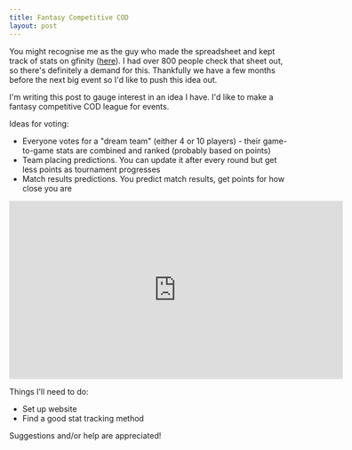 ```yaml
---
title: Fantasy Competitive COD
layout: post
---
```


You might recognise me as the guy who made the spreadsheet and kept track of stats on gfinity ([here](https://docs.google.com/spreadsheet/pub?key=0AsoF1GHzyAwHdHN2NGxPVFhseG1aVE1wLU81SFYyQkE&single=true&gid=0&output=html)). I had over 800 people check that sheet out, so there's definitely a demand for this. Thankfully we have a few months before the next big event so I'd like to push this idea out.

I'm writing this post to gauge interest in an idea I have. I'd like to make a fantasy competitive COD league for events.

Ideas for voting:

- Everyone votes for a "dream team" (either 4 or 10 players) - their game-to-game stats are combined and ranked (probably based on points)
- Team placing predictions. You can update it after every round but get less points as tournament progresses
- Match results predictions. You predict match results, get points for how close you are

<iframe src="http://strawpoll.me/embed_1/324250" style="width: 600px; height: 320px; border: 0;">Loading poll...</iframe>

Things I'll need to do:

- Set up website
- Find a good stat tracking method


Suggestions and/or help are appreciated!

